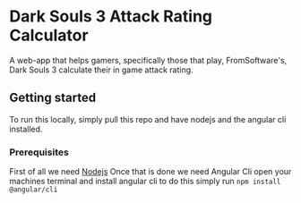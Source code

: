 # Dark Souls 3 Attack Rating Calculator

A web-app that helps gamers, specifically those that play, FromSoftware's, Dark Souls 3 calculate their in game attack rating. 

## Getting started 

To run this locally, simply pull this repo and have nodejs and the angular cli installed.

### Prerequisites

First of all we need <a href='https://nodejs.org/en/download/'>Nodejs</a>
Once that is done we need Angular Cli
open your machines terminal and install angular cli
to do this simply run ``` npm install @angular/cli ```
